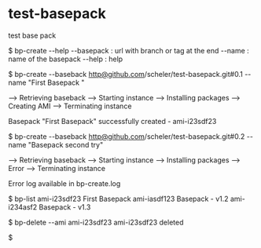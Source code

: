 test-basepack
=============

test base pack

$ bp-create --help
  --basepack <url> : url with branch or tag at the end
  --name <name>    : name of the basepack
  --help           : help

$ bp-create --baseback http@github.com/scheler/test-basepack.git#0.1  --name "First Basepack "

--> Retrieving baseback
--> Starting instance 
--> Installing packages
--> Creating AMI
--> Terminating instance

Basepack "First Basepack" successfully created - ami-i23sdf23

$ bp-create --baseback http@github.com/scheler/test-basepack.git#0.2  --name "Basepack second try"

--> Retrieving baseback
--> Starting instance 
--> Installing packages
--> Error
--> Terminating instance

Error log available in bp-create.log

$ bp-list 
ami-i23sdf23 First Basepack
ami-iasdf123 Basepack - v1.2
ami-i234asf2 Basepack - v1.3

$ bp-delete --ami ami-i23sdf23
ami-i23sdf23 deleted

$ 


